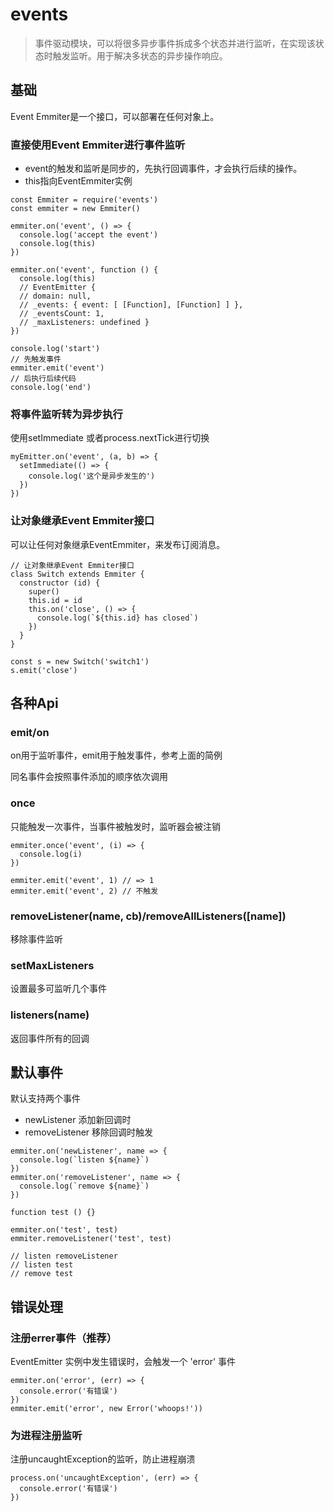 # events
> 事件驱动模块，可以将很多异步事件拆成多个状态并进行监听，在实现该状态时触发监听。用于解决多状态的异步操作响应。

## 基础
Event Emmiter是一个接口，可以部署在任何对象上。

### 直接使用Event Emmiter进行事件监听
- event的触发和监听是同步的，先执行回调事件，才会执行后续的操作。
- this指向EventEmmiter实例

```
const Emmiter = require('events')
const emmiter = new Emmiter()

emmiter.on('event', () => {
  console.log('accept the event')
  console.log(this)
})

emmiter.on('event', function () {
  console.log(this)
  // EventEmitter {
  // domain: null,
  // _events: { event: [ [Function], [Function] ] },
  // _eventsCount: 1,
  // _maxListeners: undefined }
})

console.log('start')
// 先触发事件
emmiter.emit('event')
// 后执行后续代码
console.log('end')
```

### 将事件监听转为异步执行
使用setImmediate 或者process.nextTick进行切换

```
myEmitter.on('event', (a, b) => {
  setImmediate(() => {
    console.log('这个是异步发生的')
  })
})
```

### 让对象继承Event Emmiter接口
可以让任何对象继承EventEmmiter，来发布订阅消息。

```
// 让对象继承Event Emmiter接口
class Switch extends Emmiter {
  constructor (id) {
    super()
    this.id = id
    this.on('close', () => {
      console.log(`${this.id} has closed`)
    })
  }
}

const s = new Switch('switch1')
s.emit('close')
```

## 各种Api
### emit/on
on用于监听事件，emit用于触发事件，参考上面的简例

同名事件会按照事件添加的顺序依次调用

### once
只能触发一次事件，当事件被触发时，监听器会被注销

```
emmiter.once('event', (i) => {
  console.log(i)
})

emmiter.emit('event', 1) // => 1
emmiter.emit('event', 2) // 不触发
```

### removeListener(name, cb)/removeAllListeners([name])
移除事件监听

### setMaxListeners
设置最多可监听几个事件

### listeners(name)
返回事件所有的回调

## 默认事件
默认支持两个事件
- newListener 添加新回调时
- removeListener 移除回调时触发

```
emmiter.on('newListener', name => {
  console.log(`listen ${name}`)
})
emmiter.on('removeListener', name => {
  console.log(`remove ${name}`)
})

function test () {}

emmiter.on('test', test)
emmiter.removeListener('test', test)

// listen removeListener
// listen test
// remove test
```

## 错误处理
### 注册errer事件（推荐）
EventEmitter 实例中发生错误时，会触发一个 'error' 事件

```
emmiter.on('error', (err) => {
  console.error('有错误')
})
emmiter.emit('error', new Error('whoops!'))
```

### 为进程注册监听
注册uncaughtException的监听，防止进程崩溃
```
process.on('uncaughtException', (err) => {
  console.error('有错误')
})
```